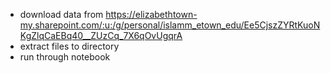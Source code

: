 - download data from https://elizabethtown-my.sharepoint.com/:u:/g/personal/islamm_etown_edu/Ee5CjszZYRtKuoNKgZlqCaEBq40__ZUzCq_7X6qOvUgqrA
- extract files to directory
- run through notebook
